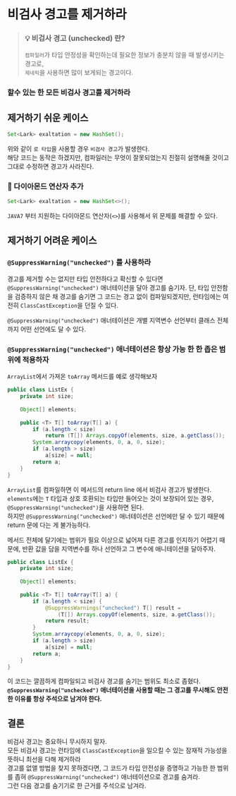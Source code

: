 # 비검사 경고를 제거하라
> ### 💡 비검사 경고 (unchecked) 란?
> `컴파일러`가 타입 안정성을 확인하는데 필요한 정보가 충분치 않을 때 발생시키는 경고로,  
> `제네릭`을 사용하면 많이 보게되는 경고이다.

### 할수 있는 한 모든 비검사 경고를 제거하라
####  
## 제거하기 쉬운 케이스
``` java
Set<Lark> exaltation = new HashSet();
```
위와 같이 `로 타입`을 사용할 경우 `비검사 경고`가 발생한다.  
해당 코드는 동작은 하겠지만, 컴파일러는 무엇이 잘못되었는지 친절히 설명해줄 것이고 그대로 수정하면 경고가 사라진다.
### 📍 다이아몬드 연산자 추가
``` java
Set<Lark> exaltation = new HashSet<>();
```
`JAVA7` 부터 지원하는 다이아몬드 연산자(`<>`)를 사용해서 위 문제를 해결할 수 있다.  
####  
## 제거하기 어려운 케이스
 
### `@SuppressWarning("unchecked")` 를 사용하라
경고를 제거할 수는 없지만 타입 안전하다고 확신할 수 있다면 `@SuppressWarning("unchecked")` 애너테이션을 달아 경고를 숨기자.
단, 타입 안전함을 검증하지 않은 채 경고를 숨기면 그 코드는 경고 없이 컴파일되겠지만, 런타임에는 여전히 `ClassCastException`을 던질 수 있다.

`@SuppressWarning("unchecked")` 애너테이션은 개별 지역변수 선언부터 클래스 전체까지 어떤 선언에도 달 수 있다.  

### `@SuppressWarning("unchecked")` 애너테이션은 항상 가능 한 한 좁은 범위에 적용하자

`ArrayList`에서 가져온 `toArray` 메서드를 예로 생각해보자
``` java
public class ListEx {
    private int size;
    
    Object[] elements;
    
    public <T> T[] toArray(T[] a) {
        if (a.length < size)
            return (T[]) Arrays.copyOf(elements, size, a.getClass());
        System.arraycopy(elements, 0, a, 0, size);
        if (a.length > size)
            a[size] = null;
        return a;
    }
}
```
`ArrayList`를 컴파일하면 이 메서드의 return line 에서 비검사 경고가 발생한다.  
`elements`에는 `T` 타입과 상호 호환되는 타입만 들어오는 것이 보장되어 있는 경우, `@SuppressWarning("unchecked")`을 사용하면 된다.  
하지만 `@SuppressWarning("unchecked")` 애너테이션은 선언에만 달 수 있기 때문에 return 문에 다는 게 불가능하다.

메서드 전체에 달기에는 범위가 필요 이상으로 넓어져 다른 경고를 인지하기 어렵기 때문에, 반환 값을 담을 지역변수를 하나 선언하고 그 변수에 애니테이션을 달아주자.

``` java
public class ListEx {
    private int size;
    
    Object[] elements;
    
    public <T> T[] toArray(T[] a) {
        if (a.length < size) {
            @SuppressWarnings("unchecked") T[] result =
                (T[]) Arrays.copyOf(elements, size, a.getClass());
            return result;
        }
        System.arraycopy(elements, 0, a, 0, size);
        if (a.length > size)
            a[size] = null;
        return a;
    }
}
```
이 코드는 깔끔하게 컴파일되고 비검사 경고를 숨기는 범위도 최소로 좁혔다.  
**`@SuppressWarning("unchecked")` 애너테이션을 사용할 때는 그 경고를 무시해도 안전한 이유를 항상 주석으로 남겨야 한다.**

## 결론
비검사 경고는 중요하니 무시하지 말자.  
모든 비검사 경고는 런타임에 `ClassCastException`을 일으킬 수 있는 잠재적 가능성을 뜻하니 최선을 다해 제거하라  
경고를 없앨 방법을 찾지 못하겠다면, 그 코드가 타입 안전성을 증명하고 가능한 한 범위를 좁혀 `@SuppressWarning("unchecked")` 애너테이션으로 경고를 숨겨라.  
그런 다음 경고를 숨기기로 한 근거를 주석으로 남겨라.
